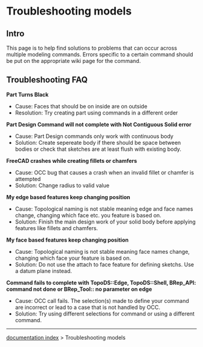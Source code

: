 # Troubleshooting models
## Intro

This page is to help find solutions to problems that can occur across multiple modeling commands. Errors specific to a certain command should be put on the appropriate wiki page for the command.

## Troubleshooting FAQ 

**Part Turns Black**

-   Cause: Faces that should be on inside are on outside
-   Resolution: Try creating part using commands in a different order

**Part Design Command will not complete with Not Contiguous Solid error**

-   Cause: Part Design commands only work with continuous body
-   Solution: Create sepereate body if there should be space between bodies or check that sketches are at least flush with existing body.

**FreeCAD crashes while creating fillets or chamfers**

-   Cause: OCC bug that causes a crash when an invalid fillet or chamfer is attempted
-   Solution: Change radius to valid value

**My edge based features keep changing position**

-   Cause: Topological naming is not stable meaning edge and face names change, changing which face etc. you feature is based on.
-   Solution: Finish the main design work of your solid body before applying features like fillets and chamfers.

**My face based features keep changing position**

-   Cause: Topological naming is not stable meaning face names change, changing which face your feature is based on.
-   Solution: Do not use the attach to face feature for defining sketchs. Use a datum plane instead.

**Command fails to complete with TopoDS::Edge, TopoDS::Shell, BRep\_API: command not done or BRep\_Tool:: no parameter on edge**

-   Cause: OCC call fails. The selection(s) made to define your command are incorrect or lead to a case that is not handled by OCC.
-   Solution: Try using different selections for command or using a different command.

---
[documentation index](../README.md) > Troubleshooting models
